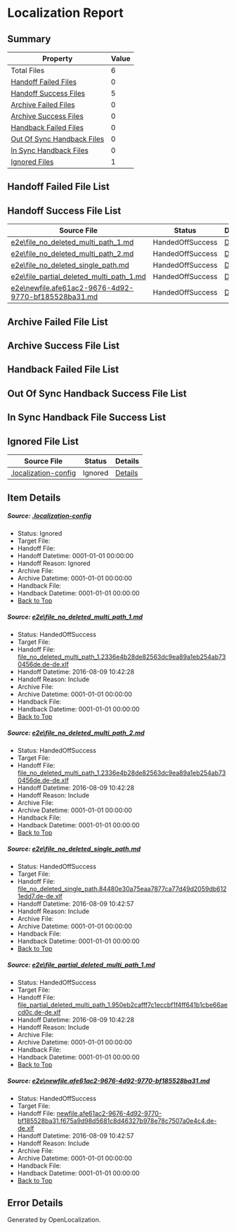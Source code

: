# <a name='report-top'></a> Localization Report

## Summary
 Property | Value 
 -------- | ----- 
 Total Files | 6
[ Handoff Failed Files ](#handoff-failed-list)| 0
[ Handoff Success Files ](#handoff-success-list)| 5
[ Archive Failed Files ](#archive-failed-list)| 0
[ Archive Success Files ](#archive-success-list)| 0
[ Handback Failed Files ](#handback-failed-list)| 0
[ Out Of Sync Handback Files ](#outofsync-handback-success-list)| 0
[ In Sync Handback Files ](#insync-handback-success-list)| 0
[ Ignored Files ](#ignored-list)| 1

## <a name='handoff-failed-list'></a> Handoff Failed File List

## <a name='handoff-success-list'></a> Handoff Success File List
 Source File | Status | Details 
 ----------- | ------ | ------- 
 [e2e\file_no_deleted_multi_path_1.md](https://github.com/OpenLocalizationTestOrg/oltest/blob/69783d8e8234075d8d15c9c43d611cea0d81da67/e2e/file_no_deleted_multi_path_1.md) | HandedOffSuccess | [Details](#218e1b3037576023b9102c202fdf5c273957a0491)
 [e2e\file_no_deleted_multi_path_2.md](https://github.com/OpenLocalizationTestOrg/oltest/blob/0d33297892df383b24311c8f5094d387c7cd126f/e2e/file_no_deleted_multi_path_2.md) | HandedOffSuccess | [Details](#218e1b3037576023b9102c202fdf5c273957a0492)
 [e2e\file_no_deleted_single_path.md](https://github.com/OpenLocalizationTestOrg/oltest/blob/0d33297892df383b24311c8f5094d387c7cd126f/e2e/file_no_deleted_single_path.md) | HandedOffSuccess | [Details](#e123b57b5a67f4399390af8d6759fa915bf28f433)
 [e2e\file_partial_deleted_multi_path_1.md](https://github.com/OpenLocalizationTestOrg/oltest/blob/69783d8e8234075d8d15c9c43d611cea0d81da67/e2e/file_partial_deleted_multi_path_1.md) | HandedOffSuccess | [Details](#26e7a5b5b9fb308c9f68171c2149d13b95396c7b4)
 [e2e\newfile.afe61ac2-9676-4d92-9770-bf185528ba31.md](https://github.com/OpenLocalizationTestOrg/oltest/blob/0d33297892df383b24311c8f5094d387c7cd126f/e2e/newfile.afe61ac2-9676-4d92-9770-bf185528ba31.md) | HandedOffSuccess | [Details](#bf37f608046089a1a078cc3cab040224234754465)

## <a name='archive-failed-list'></a> Archive Failed File List

## <a name='archive-success-list'></a> Archive Success File List

## <a name='handback-failed-list'></a> Handback Failed File List

## <a name='outofsync-handback-success-list'></a> Out Of Sync Handback Success File List

## <a name='insync-handback-success-list'></a> In Sync Handback File Success List

## <a name='ignored-list'></a> Ignored File List
 Source File | Status | Details 
 ----------- | ------ | ------- 
 [.localization-config](https://github.com/OpenLocalizationTestOrg/oltest/blob/0d33297892df383b24311c8f5094d387c7cd126f/.localization-config) | Ignored | [Details](#3d4f252ac210baf56311d7e97dcc2db10974dbd20)

## Item Details
##### <a name='3d4f252ac210baf56311d7e97dcc2db10974dbd20'></a> Source: [.localization-config](https://github.com/OpenLocalizationTestOrg/oltest/blob/0d33297892df383b24311c8f5094d387c7cd126f/.localization-config)
* Status: Ignored
* Target File: 
* Handoff File: 
* Handoff Datetime: 0001-01-01 00:00:00
* Handoff Reason: Ignored
* Archive File: 
* Archive Datetime: 0001-01-01 00:00:00
* Handback File: 
* Handback Datetime: 0001-01-01 00:00:00
* [Back to Top](#report-top)

##### <a name='218e1b3037576023b9102c202fdf5c273957a0491'></a> Source: [e2e\file_no_deleted_multi_path_1.md](https://github.com/OpenLocalizationTestOrg/oltest/blob/69783d8e8234075d8d15c9c43d611cea0d81da67/e2e/file_no_deleted_multi_path_1.md)
* Status: HandedOffSuccess
* Target File: 
* Handoff File: [file_no_deleted_multi_path_1.2336e4b28de82563dc9ea89a1eb254ab730456de.de-de.xlf](https://github.com/OpenLocalizationTestOrg/olhandoff-e2e/blob/36c68ce7aacb048eee7328e3807e5e537b4fa852/ol-handoff/OpenLocalizationTestOrg/ol-test-dede/ci/mt/file_no_deleted_multi_path_1.2336e4b28de82563dc9ea89a1eb254ab730456de.de-de.xlf)
* Handoff Datetime: 2016-08-09 10:42:28
* Handoff Reason: Include
* Archive File: 
* Archive Datetime: 0001-01-01 00:00:00
* Handback File: 
* Handback Datetime: 0001-01-01 00:00:00
* [Back to Top](#report-top)

##### <a name='218e1b3037576023b9102c202fdf5c273957a0492'></a> Source: [e2e\file_no_deleted_multi_path_2.md](https://github.com/OpenLocalizationTestOrg/oltest/blob/0d33297892df383b24311c8f5094d387c7cd126f/e2e/file_no_deleted_multi_path_2.md)
* Status: HandedOffSuccess
* Target File: 
* Handoff File: [file_no_deleted_multi_path_1.2336e4b28de82563dc9ea89a1eb254ab730456de.de-de.xlf](https://github.com/OpenLocalizationTestOrg/olhandoff-e2e/blob/36c68ce7aacb048eee7328e3807e5e537b4fa852/ol-handoff/OpenLocalizationTestOrg/ol-test-dede/ci/mt/file_no_deleted_multi_path_1.2336e4b28de82563dc9ea89a1eb254ab730456de.de-de.xlf)
* Handoff Datetime: 2016-08-09 10:42:28
* Handoff Reason: Include
* Archive File: 
* Archive Datetime: 0001-01-01 00:00:00
* Handback File: 
* Handback Datetime: 0001-01-01 00:00:00
* [Back to Top](#report-top)

##### <a name='e123b57b5a67f4399390af8d6759fa915bf28f433'></a> Source: [e2e\file_no_deleted_single_path.md](https://github.com/OpenLocalizationTestOrg/oltest/blob/0d33297892df383b24311c8f5094d387c7cd126f/e2e/file_no_deleted_single_path.md)
* Status: HandedOffSuccess
* Target File: 
* Handoff File: [file_no_deleted_single_path.84480e30a75eaa7877ca77d49d2059db6121edd7.de-de.xlf](https://github.com/OpenLocalizationTestOrg/olhandoff-e2e/blob/0141fb5d6e867e3de77bb676d88b2a4e4fee873b/ol-handoff/OpenLocalizationTestOrg/ol-test-dede/ci/mt/file_no_deleted_single_path.84480e30a75eaa7877ca77d49d2059db6121edd7.de-de.xlf)
* Handoff Datetime: 2016-08-09 10:42:57
* Handoff Reason: Include
* Archive File: 
* Archive Datetime: 0001-01-01 00:00:00
* Handback File: 
* Handback Datetime: 0001-01-01 00:00:00
* [Back to Top](#report-top)

##### <a name='26e7a5b5b9fb308c9f68171c2149d13b95396c7b4'></a> Source: [e2e\file_partial_deleted_multi_path_1.md](https://github.com/OpenLocalizationTestOrg/oltest/blob/69783d8e8234075d8d15c9c43d611cea0d81da67/e2e/file_partial_deleted_multi_path_1.md)
* Status: HandedOffSuccess
* Target File: 
* Handoff File: [file_partial_deleted_multi_path_1.950eb2cafff7c1eccbf1f4ff641b1cbe66aecd0c.de-de.xlf](https://github.com/OpenLocalizationTestOrg/olhandoff-e2e/blob/36c68ce7aacb048eee7328e3807e5e537b4fa852/ol-handoff/OpenLocalizationTestOrg/ol-test-dede/ci/mt/file_partial_deleted_multi_path_1.950eb2cafff7c1eccbf1f4ff641b1cbe66aecd0c.de-de.xlf)
* Handoff Datetime: 2016-08-09 10:42:28
* Handoff Reason: Include
* Archive File: 
* Archive Datetime: 0001-01-01 00:00:00
* Handback File: 
* Handback Datetime: 0001-01-01 00:00:00
* [Back to Top](#report-top)

##### <a name='bf37f608046089a1a078cc3cab040224234754465'></a> Source: [e2e\newfile.afe61ac2-9676-4d92-9770-bf185528ba31.md](https://github.com/OpenLocalizationTestOrg/oltest/blob/0d33297892df383b24311c8f5094d387c7cd126f/e2e/newfile.afe61ac2-9676-4d92-9770-bf185528ba31.md)
* Status: HandedOffSuccess
* Target File: 
* Handoff File: [newfile.afe61ac2-9676-4d92-9770-bf185528ba31.f675a9d98d5681c8d46327b978e78c7507a0e4c4.de-de.xlf](https://github.com/OpenLocalizationTestOrg/olhandoff-e2e/blob/0141fb5d6e867e3de77bb676d88b2a4e4fee873b/ol-handoff/OpenLocalizationTestOrg/ol-test-dede/ci/mt/newfile.afe61ac2-9676-4d92-9770-bf185528ba31.f675a9d98d5681c8d46327b978e78c7507a0e4c4.de-de.xlf)
* Handoff Datetime: 2016-08-09 10:42:57
* Handoff Reason: Include
* Archive File: 
* Archive Datetime: 0001-01-01 00:00:00
* Handback File: 
* Handback Datetime: 0001-01-01 00:00:00
* [Back to Top](#report-top)


## Error Details

Generated by OpenLocalization.
